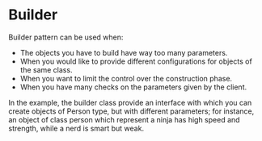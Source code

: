 # Builder

Builder pattern can be used when:

- The objects you have to build have way too many parameters.
- When you would like to provide different configurations for objects of the same class.
- When you want to limit the control over the construction phase.
- When you have many checks on the parameters given by the client.

In the example, the builder class provide an interface with which you can create objects of Person type, but with different parameters; for instance, an object of class person which represent a ninja has high speed and strength, while a nerd is smart but weak.

